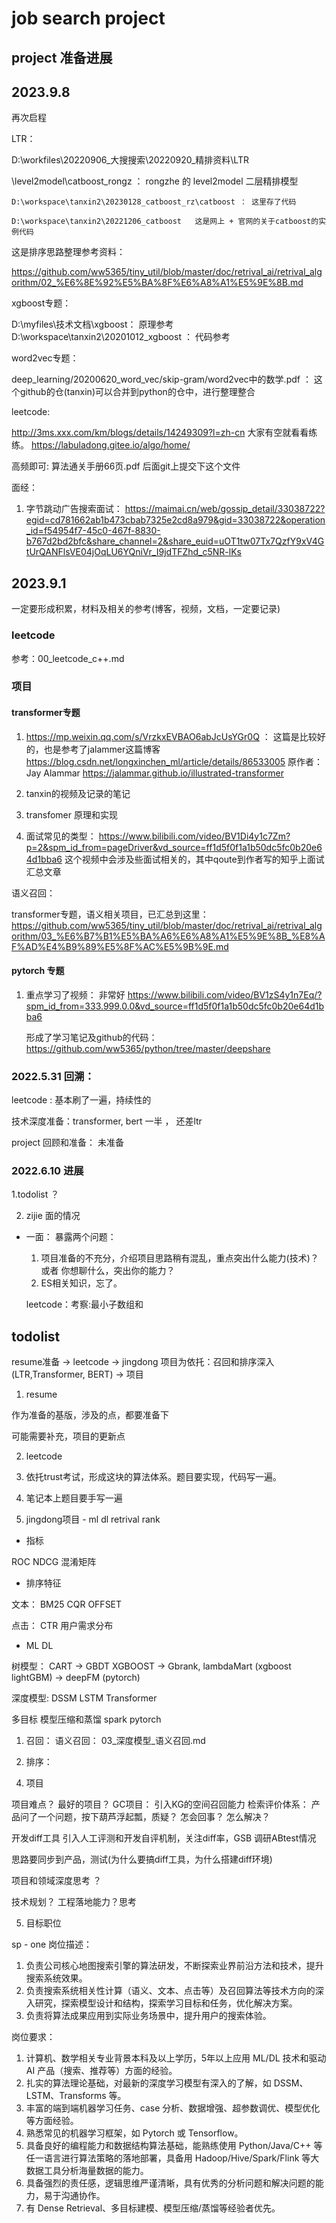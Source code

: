 # job search project


## project 准备进展



## 2023.9.8


再次启程


LTR：

D:\workfiles\20220906_大搜搜索\20220920_精排资料\LTR

 
   \level2model\catboost_rongz ： rongzhe 的 level2model 二层精排模型
   
    D:\workspace\tanxin2\20230128_catboost_rz\catboost ： 这里存了代码
	
	D:\workspace\tanxin2\20221206_catboost   这是网上 + 官网的关于catboost的实例代码
	

这是排序思路整理参考资料：

https://github.com/ww5365/tiny_util/blob/master/doc/retrival_ai/retrival_algorithm/02_%E6%8E%92%E5%BA%8F%E6%A8%A1%E5%9E%8B.md	
 

xgboost专题：

D:\myfiles\技术文档\xgboost： 原理参考   
   D:\workspace\tanxin2\20201012_xgboost ： 代码参考
   

word2vec专题：

  deep_learning/20200620_word_vec/skip-gram/word2vec中的数学.pdf  ：  这个github的仓(tanxin)可以合并到python的仓中，进行整理整合
   

leetcode:

  http://3ms.xxx.com/km/blogs/details/14249309?l=zh-cn  大家有空就看看练练。
  https://labuladong.gitee.io/algo/home/
  
  高频即可: 算法通关手册66页.pdf 后面git上提交下这个文件

面经：
1. 字节跳动广告搜索面试：
https://maimai.cn/web/gossip_detail/33038722?egid=cd781662ab1b473cbab7325e2cd8a979&gid=33038722&operation_id=f54954f7-45c0-467f-8830-b767d2bd2bfc&share_channel=2&share_euid=uOT1tw07Tx7QzfY9xV4GtUrQANFlsVE04jOqLU6YQniVr_I9jdTFZhd_c5NR-lKs
  
  

  
## 2023.9.1

一定要形成积累，材料及相关的参考(博客，视频，文档，一定要记录)

### leetcode

参考：00_leetcode_c++.md

### 项目

#### transformer专题

1. https://mp.weixin.qq.com/s/VrzkxEVBAO6abJcUsYGr0Q ： 这篇是比较好的，也是参考了jalammer这篇博客
https://blog.csdn.net/longxinchen_ml/article/details/86533005
原作者：Jay Alammar  https://jalammar.github.io/illustrated-transformer

2. tanxin的视频及记录的笔记

3. transfomer 原理和实现

4. 面试常见的类型：
   https://www.bilibili.com/video/BV1Di4y1c7Zm?p=2&spm_id_from=pageDriver&vd_source=ff1d5f0f1a1b50dc5fc0b20e64d1bba6
   这个视频中会涉及些面试相关的，其中qoute到作者写的知乎上面试汇总文章
   
语义召回：

transformer专题，语义相关项目，已汇总到这里：
https://github.com/ww5365/tiny_util/blob/master/doc/retrival_ai/retrival_algorithm/03_%E6%B7%B1%E5%BA%A6%E6%A8%A1%E5%9E%8B_%E8%AF%AD%E4%B9%89%E5%8F%AC%E5%9B%9E.md
   

#### pytorch 专题

1. 重点学习了视频： 非常好
   https://www.bilibili.com/video/BV1zS4y1n7Eq/?spm_id_from=333.999.0.0&vd_source=ff1d5f0f1a1b50dc5fc0b20e64d1bba6

   形成了学习笔记及github的代码：https://github.com/ww5365/python/tree/master/deepshare
   

   




### 2022.5.31  回溯：

leetcode : 基本刷了一遍，持续性的

技术深度准备：transformer, bert 一半 ， 还差ltr

project 回顾和准备： 未准备

### 2022.6.10  进展

1.todolist ？


2. zijie 面的情况

* 一面：
  暴露两个问题：
  1. 项目准备的不充分，介绍项目思路稍有混乱，重点突出什么能力(技术)？ 或者 你想聊什么，突出你的能力？
  2. ES相关知识，忘了。


  leetcode：考察:最小子数组和




## todolist

resume准备 -> leetcode -> jingdong 项目为依托：召回和排序深入 (LTR,Transformer, BERT)  -> 项目 

1. resume
  
  作为准备的基版，涉及的点，都要准备下

  可能需要补充，项目的更新点


2. leetcode
  1. 依托trust考试，形成这块的算法体系。题目要实现，代码写一遍。
  2. 笔记本上题目要手写一遍


3. jingdong项目 - ml dl retrival rank

  * 指标

  ROC
  NDCG
  混淆矩阵

  * 排序特征
  
  文本：
  BM25
  CQR
  OFFSET

  点击：
  CTR
  用户需求分布

  *  ML DL
  
  树模型：
  CART -> GBDT  XGBOOST  -> Gbrank, lambdaMart (xgboost  lightGBM) -> deepFM (pytorch)
  
  深度模型:
  DSSM
  LSTM
  Transformer

  多目标
  模型压缩和蒸馏
  spark
  pytorch

  
  1) 召回：
     语义召回： 03_深度模型_语义召回.md

  
  
  2) 排序：




4. 项目

  项目难点？
  最好的项目？
  GC项目： 
  引入KG的空间召回能力
  检索评价体系： 产品问了一个问题，按下葫芦浮起瓢，质疑？ 怎会回事？ 怎么解决？

  开发diff工具
  引入人工评测和开发自评机制，关注diff率，GSB
  调研ABtest情况

  思路要同步到产品，测试(为什么要搞diff工具，为什么搭建diff环境)


  项目和领域深度思考 ？

  技术规划？  工程落地能力？思考


5. 目标职位

sp - one
岗位描述：
1. 负责公司核心地图搜索引擎的算法研发，不断探索业界前沿方法和技术，提升搜索系统效果。
2. 负责搜索系统相关性计算（语义、文本、点击等）及召回算法等技术方向的深入研究，探索模型设计和结构，探索学习目标和任务，优化解决方案。
3. 负责将算法成果应用到实际业务场景中，提升用户的搜索体验。

岗位要求：
1. 计算机、数学相关专业背景本科及以上学历，5年以上应用 ML/DL 技术和驱动 AI 产品（搜索、推荐等）方面的经验。
2. 扎实的算法理论基础，对最新的深度学习模型有深入的了解，如 DSSM、LSTM、Transforms 等。
3. 丰富的端到端机器学习任务、case 分析、数据增强、超参数调优、模型优化等方面经验。
4. 熟悉常见的机器学习框架，如 Pytorch 或 Tensorflow。
5. 具备良好的编程能力和数据结构算法基础，能熟练使用 Python/Java/C++ 等任一语言进行算法策略的落地部署，具备用 Hadoop/Hive/Spark/Flink 等大数据工具分析海量数据的能力。
6. 具备强烈的责任感，逻辑思维严谨清晰，具有优秀的分析问题和解决问题的能力，易于沟通协作。
7. 有 Dense Retrieval、多目标建模、模型压缩/蒸馏等经验者优先。






     



   



